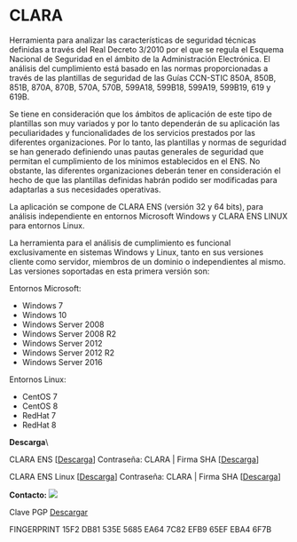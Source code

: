 # CLARA

Herramienta para analizar las características de seguridad técnicas definidas a través del Real Decreto 3/2010 por el que se regula el Esquema Nacional de Seguridad en el ámbito de la Administración Electrónica. El análisis del cumplimiento está basado en las normas proporcionadas a través de las plantillas de seguridad de las Guías CCN-STIC 850A, 850B, 851B, 870A, 870B, 570A, 570B, 599A18, 599B18, 599A19, 599B19, 619 y 619B.

Se tiene en consideración que los ámbitos de aplicación de este tipo de plantillas son muy variados y por lo tanto dependerán de su aplicación las peculiaridades y funcionalidades de los servicios prestados por las diferentes organizaciones. Por lo tanto, las plantillas y normas de seguridad se han generado definiendo unas pautas generales de seguridad que permitan el cumplimiento de los mínimos establecidos en el ENS. No obstante, las diferentes organizaciones deberán tener en consideración el hecho de que las plantillas definidas habrán podido ser modificadas para adaptarlas a sus necesidades operativas.

La aplicación se compone de CLARA ENS (versión 32 y 64 bits), para análisis independiente en entornos Microsoft Windows y CLARA ENS LINUX para entornos Linux.

La herramienta para el análisis de cumplimiento es funcional exclusivamente en sistemas Windows y Linux, tanto en sus versiones cliente como servidor, miembros de un dominio o independientes al mismo. Las versiones soportadas en esta primera versión son:

Entornos Microsoft:

* Windows 7
* Windows 10
* Windows Server 2008
* Windows Server 2008 R2
* Windows Server 2012
* Windows Server 2012 R2
* Windows Server 2016

Entornos Linux:

* CentOS 7
* CentOS 8
* RedHat 7
* RedHat 8

**Descarga**\


CLARA ENS \[[Descarga](https://loreto.ccn-cert.cni.es/index.php/s/UFYYHR2n0YyFu7O)] Contraseña: CLARA | Firma SHA \[[Descarga](https://www.ccn-cert.cni.es/pdf/documentos-publicos/3752-sha-256-clara-ens/file.html)]

CLARA ENS Linux \[[Descarga](https://loreto.ccn-cert.cni.es/index.php/s/clImxhhSEWku9A0)] Contraseña: CLARA | Firma SHA \[[Descarga](https://www.ccn-cert.cni.es/pdf/documentos-publicos/5410-sha-256-clara-linux.html)]



**Contacto:** ![](https://www.ccn-cert.cni.es/images/mail-clara.png)

Clave PGP [Descargar](https://www.ccn-cert.cni.es/pdf/documentos-publicos/2668-public-ccn-cert-clara.html)

FINGERPRINT 15F2 DB81 535E 5685 EA64 7C82 EFB9 65EF EBA4 6F7B
